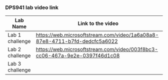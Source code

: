 ### DPS941 lab video link



| Lab Name        | Link to the video                                                               | 
| --------------- | ------------------------------------------------------------------------------- | 
| Lab 1 challenge | https://web.microsoftstream.com/video/1a6a08a8-87e8-4711-b7fd-dedcfc5a6022      |
| Lab 2 challenge | https://web.microsoftstream.com/video/003f8bc3-cc06-467a-9e2e-0397f46d1c08                                                                                | 
| Lab 3 challenge |                                                                                 | 
